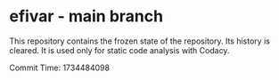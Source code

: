 # efivar - main branch

This repository contains the frozen state of the repository.
Its history is cleared. It is used only for static code
analysis with Codacy.

Commit Time: 1734484098
